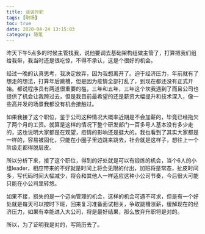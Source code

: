```yaml
---
title: 谈谈升职
tags: [职场]
toc: true
date: 2020-04-24 13:15:03
category: 随笔
---
```


昨天下午5点多的时候主管找我，说他要调去基础架构组做主管了，打算把我们组给我带，我当时还是很吃惊，不得不承认，这是个很好的机会。

<!-- more -->

经过一晚的认真思考，我决定放弃，因为我想离开了。迫于经济压力，年前就有了想走的想法，打算年后跳槽，但是因为疫情全部打乱了，到现在都还没有正式开始。都说程序员有两道很重要的槛，三年和五年，三年这个坎我遇到了而且公司也提供了机会让我跨过去，但是我目前最希望的还是薪资大幅提升和技术深入，像一些高并发的场景我都没有机会接触过。

如果我接了这个职位，鉴于公司这种情况大概率近期是不会加薪的，毕竟已经拖欠了两个月的工资。就算是这样的情况下整个研发部门一百多号人基本没有多少走的，这也说明大家都是在观望，疫情的影响还是挺大的。我也看到了其实大家都是一样的，容易被固化，只能在小圈子里边跳来跳去，社会就是这样子，想往上一个阶级走都得脱层皮。

所以分析下来，接了这个职位，得到的好处就是可以有锻炼的机会，当个6人的小组leader，相应带来的不好就是时间上将会无限的付出，加班将是常态，扯皮时间多，写代码时间大幅减少，将会和其他人一样适应这种小公司节奏，今后很大可能只能在小公司里转悠。

如果不接，损失的是一个迈向管理的机会，这样的机会可遇不可求，但是有一个好处就是每天可以按时下班，回来复习准备面试相关，争取跳槽涨薪，缓解现在的经济压力，如果有幸能进入大公司，将是最好结果，那么放弃升职将是对的。

所以，为了证明我是对的，写简历去了。

